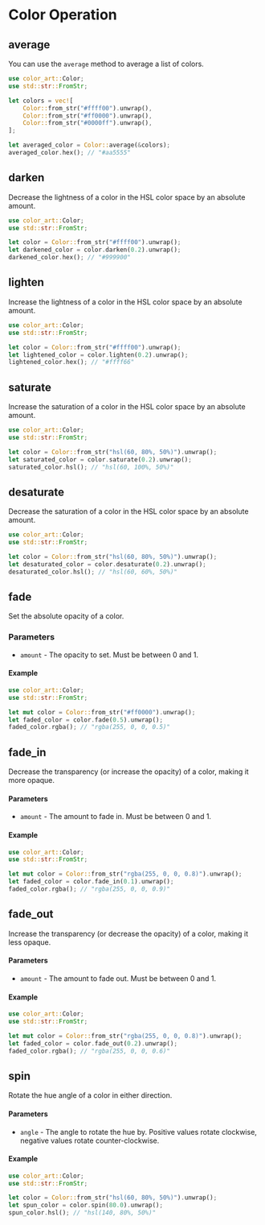 # Color Operation

## average

You can use the `average` method to average a list of colors.

```rust
use color_art::Color;
use std::str::FromStr;

let colors = vec![
    Color::from_str("#ffff00").unwrap(),
    Color::from_str("#ff0000").unwrap(),
    Color::from_str("#0000ff").unwrap(),
];

let averaged_color = Color::average(&colors);
averaged_color.hex(); // "#aa5555"
```

## darken

Decrease the lightness of a color in the HSL color space by an absolute amount.

```rust
use color_art::Color;
use std::str::FromStr;

let color = Color::from_str("#ffff00").unwrap();
let darkened_color = color.darken(0.2).unwrap();
darkened_color.hex(); // "#999900"
```

## lighten

Increase the lightness of a color in the HSL color space by an absolute amount.

```rust
use color_art::Color;
use std::str::FromStr;

let color = Color::from_str("#ffff00").unwrap();
let lightened_color = color.lighten(0.2).unwrap();
lightened_color.hex(); // "#ffff66"
```

## saturate

Increase the saturation of a color in the HSL color space by an absolute amount.

```rust
use color_art::Color;
use std::str::FromStr;

let color = Color::from_str("hsl(60, 80%, 50%)").unwrap();
let saturated_color = color.saturate(0.2).unwrap();
saturated_color.hsl(); // "hsl(60, 100%, 50%)"
```

## desaturate

Decrease the saturation of a color in the HSL color space by an absolute amount.

```rust
use color_art::Color;
use std::str::FromStr;

let color = Color::from_str("hsl(60, 80%, 50%)").unwrap();
let desaturated_color = color.desaturate(0.2).unwrap();
desaturated_color.hsl(); // "hsl(60, 60%, 50%)"
```

## fade

Set the absolute opacity of a color.

### Parameters

* `amount` - The opacity to set. Must be between 0 and 1.

#### Example

```rust
use color_art::Color;
use std::str::FromStr;

let mut color = Color::from_str("#ff0000").unwrap();
let faded_color = color.fade(0.5).unwrap();
faded_color.rgba(); // "rgba(255, 0, 0, 0.5)"
```

## fade_in

Decrease the transparency (or increase the opacity) of a color, making it more opaque.

#### Parameters

* `amount` - The amount to fade in. Must be between 0 and 1.

#### Example

```rust
use color_art::Color;
use std::str::FromStr;

let mut color = Color::from_str("rgba(255, 0, 0, 0.8)").unwrap();
let faded_color = color.fade_in(0.1).unwrap();
faded_color.rgba(); // "rgba(255, 0, 0, 0.9)"
```

## fade_out

Increase the transparency (or decrease the opacity) of a color, making it less opaque.

#### Parameters

* `amount` - The amount to fade out. Must be between 0 and 1.

#### Example

```rust
use color_art::Color;
use std::str::FromStr;

let mut color = Color::from_str("rgba(255, 0, 0, 0.8)").unwrap();
let faded_color = color.fade_out(0.2).unwrap();
faded_color.rgba(); // "rgba(255, 0, 0, 0.6)"
```

## spin

Rotate the hue angle of a color in either direction.

#### Parameters

* `angle` - The angle to rotate the hue by. Positive values rotate clockwise, negative values rotate counter-clockwise.

#### Example

```rust
use color_art::Color;
use std::str::FromStr;

let color = Color::from_str("hsl(60, 80%, 50%)").unwrap();
let spun_color = color.spin(80.0).unwrap();
spun_color.hsl(); // "hsl(140, 80%, 50%)"
```
